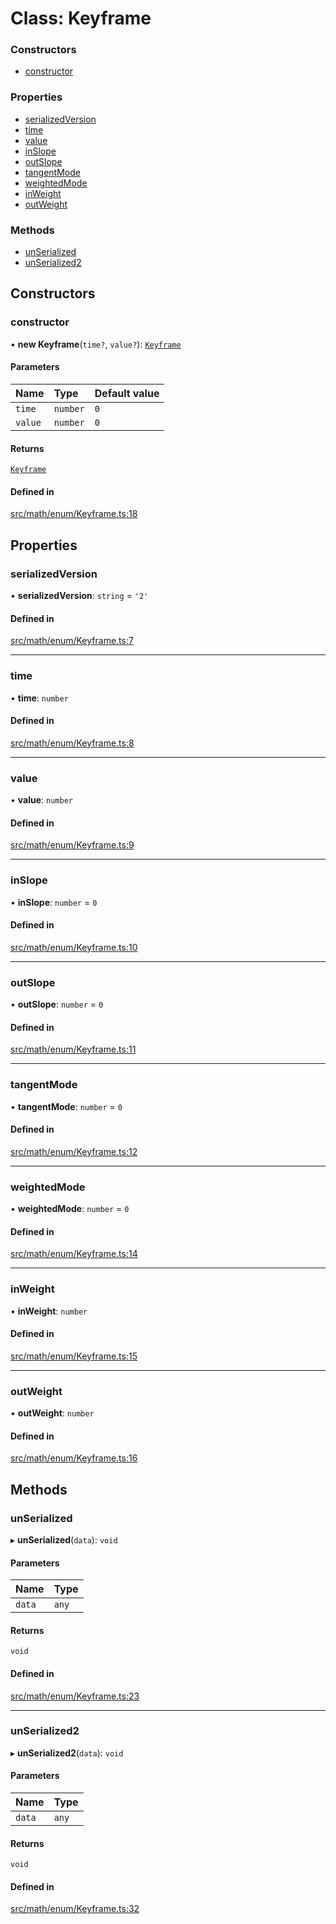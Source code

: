 # Class: Keyframe

### Constructors

- [constructor](Keyframe.md#constructor)

### Properties

- [serializedVersion](Keyframe.md#serializedversion)
- [time](Keyframe.md#time)
- [value](Keyframe.md#value)
- [inSlope](Keyframe.md#inslope)
- [outSlope](Keyframe.md#outslope)
- [tangentMode](Keyframe.md#tangentmode)
- [weightedMode](Keyframe.md#weightedmode)
- [inWeight](Keyframe.md#inweight)
- [outWeight](Keyframe.md#outweight)

### Methods

- [unSerialized](Keyframe.md#unserialized)
- [unSerialized2](Keyframe.md#unserialized2)

## Constructors

### constructor

• **new Keyframe**(`time?`, `value?`): [`Keyframe`](Keyframe.md)

#### Parameters

| Name | Type | Default value |
| :------ | :------ | :------ |
| `time` | `number` | `0` |
| `value` | `number` | `0` |

#### Returns

[`Keyframe`](Keyframe.md)

#### Defined in

[src/math/enum/Keyframe.ts:18](https://github.com/Orillusion/orillusion/blob/main/src/math/enum/Keyframe.ts#L18)

## Properties

### serializedVersion

• **serializedVersion**: `string` = `'2'`

#### Defined in

[src/math/enum/Keyframe.ts:7](https://github.com/Orillusion/orillusion/blob/main/src/math/enum/Keyframe.ts#L7)

___

### time

• **time**: `number`

#### Defined in

[src/math/enum/Keyframe.ts:8](https://github.com/Orillusion/orillusion/blob/main/src/math/enum/Keyframe.ts#L8)

___

### value

• **value**: `number`

#### Defined in

[src/math/enum/Keyframe.ts:9](https://github.com/Orillusion/orillusion/blob/main/src/math/enum/Keyframe.ts#L9)

___

### inSlope

• **inSlope**: `number` = `0`

#### Defined in

[src/math/enum/Keyframe.ts:10](https://github.com/Orillusion/orillusion/blob/main/src/math/enum/Keyframe.ts#L10)

___

### outSlope

• **outSlope**: `number` = `0`

#### Defined in

[src/math/enum/Keyframe.ts:11](https://github.com/Orillusion/orillusion/blob/main/src/math/enum/Keyframe.ts#L11)

___

### tangentMode

• **tangentMode**: `number` = `0`

#### Defined in

[src/math/enum/Keyframe.ts:12](https://github.com/Orillusion/orillusion/blob/main/src/math/enum/Keyframe.ts#L12)

___

### weightedMode

• **weightedMode**: `number` = `0`

#### Defined in

[src/math/enum/Keyframe.ts:14](https://github.com/Orillusion/orillusion/blob/main/src/math/enum/Keyframe.ts#L14)

___

### inWeight

• **inWeight**: `number`

#### Defined in

[src/math/enum/Keyframe.ts:15](https://github.com/Orillusion/orillusion/blob/main/src/math/enum/Keyframe.ts#L15)

___

### outWeight

• **outWeight**: `number`

#### Defined in

[src/math/enum/Keyframe.ts:16](https://github.com/Orillusion/orillusion/blob/main/src/math/enum/Keyframe.ts#L16)

## Methods

### unSerialized

▸ **unSerialized**(`data`): `void`

#### Parameters

| Name | Type |
| :------ | :------ |
| `data` | `any` |

#### Returns

`void`

#### Defined in

[src/math/enum/Keyframe.ts:23](https://github.com/Orillusion/orillusion/blob/main/src/math/enum/Keyframe.ts#L23)

___

### unSerialized2

▸ **unSerialized2**(`data`): `void`

#### Parameters

| Name | Type |
| :------ | :------ |
| `data` | `any` |

#### Returns

`void`

#### Defined in

[src/math/enum/Keyframe.ts:32](https://github.com/Orillusion/orillusion/blob/main/src/math/enum/Keyframe.ts#L32)
